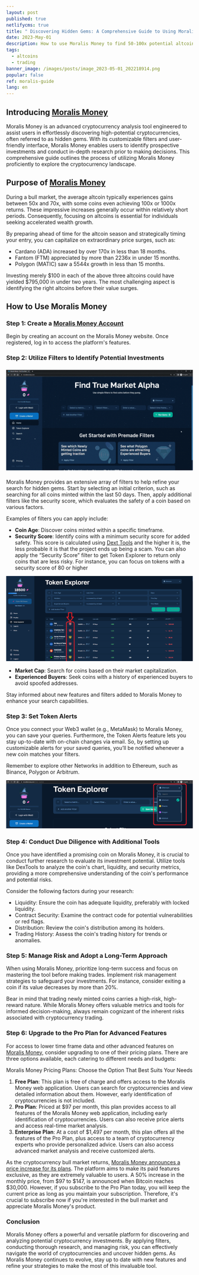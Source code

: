 ```yaml
---
layout: post
published: true
netlifycms: true
title: " Discovering Hidden Gems: A Comprehensive Guide to Using Moralis Money"
date: 2023-May-01
description: How to use Moralis Money to find 50-100x potential altcoins
tags:
  - altcoins
  - trading
banner_image: /images/posts/image_2023-05-01_202218914.png
popular: false
ref: moralis-guide
lang: en
---
```

## Introducing [Moralis Money](https://moralismoney.com/?ref=nzvlodi&tapid=danielcalatayud&program=moralis-money)

Moralis Money is an advanced cryptocurrency analysis tool engineered to assist users in effortlessly discovering high-potential cryptocurrencies, often referred to as hidden gems. With its customizable filters and user-friendly interface, Moralis Money enables users to identify prospective investments and conduct in-depth research prior to making decisions. This comprehensive guide outlines the process of utilizing Moralis Money proficiently to explore the cryptocurrency landscape.

## Purpose of [Moralis Money](https://moralismoney.com/?ref=nzvlodi&tapid=danielcalatayud&program=moralis-money)

During a bull market, the average altcoin typically experiences gains between 50x and 70x, with some coins even achieving 100x or 1000x returns. These impressive increases generally occur within relatively short periods. Consequently, focusing on altcoins is essential for individuals seeking accelerated wealth growth.

By preparing ahead of time for the altcoin season and strategically timing your entry, you can capitalize on extraordinary price surges, such as:

* Cardano (ADA) increased by over 170x in less than 18 months.
* Fantom (FTM) appreciated by more than 2236x in under 15 months.
* Polygon (MATIC) saw a 5544x growth in less than 15 months.

Investing merely $100 in each of the above three altcoins could have yielded $795,000 in under two years. The most challenging aspect is identifying the right altcoins before their value surges.

## How to Use Moralis Money

### Step 1: Create a [Moralis Money Account](https://moralismoney.com/?ref=nzvlodi&tapid=danielcalatayud&program=moralis-money)

Begin by creating an account on the Moralis Money website. Once registered, log in to access the platform's features.

### Step 2: Utilize Filters to Identify Potential Investments

![Apply a pre-made filter](/images/posts/image_2023-05-01_203911485.png "Apply a pre-made filter")

Moralis Money provides an extensive array of filters to help refine your search for hidden gems. Start by selecting an initial criterion, such as searching for all coins minted within the last 50 days. Then, apply additional filters like the security score, which evaluates the safety of a coin based on various factors.

Examples of filters you can apply include:

* **Coin Age**: Discover coins minted within a specific timeframe.
* **Security Score**: Identify coins with a minimum security score for added safety. This score is calculated using [Dext Tools](https://dextools.medium.com/comments-and-tips-about-dext-score-7f6cfd628ee2) and the higher it is, the less probable it is that the project ends up being a scam. You can also apply the “Security Score” filter to get Token Explorer to return only coins that are less risky. For instance, you can focus on tokens with a security score of 80 or higher

![Dext Score](/images/posts/image_2023-05-01_203840667.png "Dext Score")

* **Market Cap**: Search for coins based on their market capitalization.
* **Experienced Buyers**: Seek coins with a history of experienced buyers to avoid spoofed addresses.

Stay informed about new features and filters added to Moralis Money to enhance your search capabilities.

### S﻿tep 3: Set Token Alerts

Once you connect your Web3 wallet (e.g., MetaMask) to Moralis Money, you can save your queries. Furthermore, the Token Alerts feature lets you stay up-to-date with on-chain changes via email. So, by setting up customizable alerts for your saved queries, you’ll be notified whenever a new coin matches your filters.

R﻿emember to explore other Networks in addition to Ethereum, such as Binance, Polygon or Arbitrum.

![](/images/posts/image_2023-05-01_204307345.png)

### Step 4: Conduct Due Diligence with Additional Tools

Once you have identified a promising coin on Moralis Money, it is crucial to conduct further research to evaluate its investment potential. Utilize tools like DexTools to analyze the coin's chart, liquidity, and security metrics, providing a more comprehensive understanding of the coin's performance and potential risks.

Consider the following factors during your research:

* Liquidity: Ensure the coin has adequate liquidity, preferably with locked liquidity.
* Contract Security: Examine the contract code for potential vulnerabilities or red flags.
* Distribution: Review the coin's distribution among its holders.
* Trading History: Assess the coin's trading history for trends or anomalies.

### Step 5: Manage Risk and Adopt a Long-Term Approach

When using Moralis Money, prioritize long-term success and focus on mastering the tool before making trades. Implement risk management strategies to safeguard your investments. For instance, consider exiting a coin if its value decreases by more than 20%.

Bear in mind that trading newly minted coins carries a high-risk, high-reward nature. While Moralis Money offers valuable metrics and tools for informed decision-making, always remain cognizant of the inherent risks associated with cryptocurrency trading.

### Step 6: Upgrade to the Pro Plan for Advanced Features

For access to lower time frame data and other advanced features on [Moralis Money](https://moralismoney.com/?ref=nzvlodi&tapid=danielcalatayud&program=moralis-money), consider upgrading to one of their pricing plans. There are three options available, each catering to different needs and budgets:

Moralis Money Pricing Plans: Choose the Option That Best Suits Your Needs

1. **Free Plan**: This plan is free of charge and offers access to the Moralis Money web application. Users can search for cryptocurrencies and view detailed information about them. However, early identification of cryptocurrencies is not included.
2. **Pro Plan**: Priced at $97 per month, this plan provides access to all features of the Moralis Money web application, including early identification of cryptocurrencies. Users can also receive price alerts and access real-time market analysis.
3. **Enterprise Plan**: At a cost of $1,497 per month, this plan offers all the features of the Pro Plan, plus access to a team of cryptocurrency experts who provide personalized advice. Users can also access advanced market analysis and receive customized alerts.

As the cryptocurrency bull market returns, [Moralis Money announces a price increase for its plans](https://moralismoney.com/?ref=nzvlodi&tapid=danielcalatayud&program=moralis-money). The platform aims to make its paid features exclusive, as they are extremely valuable to users. A 50% increase in the monthly price, from $97 to $147, is announced when Bitcoin reaches $30,000. However, if you subscribe to the Pro Plan today, you will keep the current price as long as you maintain your subscription. Therefore, it's crucial to subscribe now if you're interested in the bull market and appreciate Moralis Money's product.

### Conclusion

Moralis Money offers a powerful and versatile platform for discovering and analyzing potential cryptocurrency investments. By applying filters, conducting thorough research, and managing risk, you can effectively navigate the world of cryptocurrencies and uncover hidden gems. As Moralis Money continues to evolve, stay up to date with new features and refine your strategies to make the most of this invaluable tool.